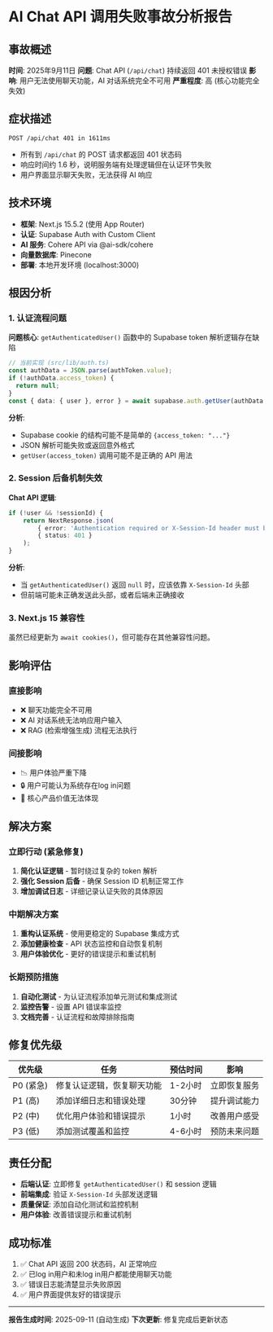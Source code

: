 # AI Chat API 调用失败事故分析报告

## 事故概述

**时间**: 2025年9月11日
**问题**: Chat API (`/api/chat`) 持续返回 401 未授权错误
**影响**: 用户无法使用聊天功能，AI 对话系统完全不可用
**严重程度**: 高 (核心功能完全失效)

## 症状描述

```
POST /api/chat 401 in 1611ms
```

- 所有到 `/api/chat` 的 POST 请求都返回 401 状态码
- 响应时间约 1.6 秒，说明服务端有处理逻辑但在认证环节失败
- 用户界面显示聊天失败，无法获得 AI 响应

## 技术环境

- **框架**: Next.js 15.5.2 (使用 App Router)
- **认证**: Supabase Auth with Custom Client
- **AI 服务**: Cohere API via @ai-sdk/cohere
- **向量数据库**: Pinecone
- **部署**: 本地开发环境 (localhost:3000)

## 根因分析

### 1. 认证流程问题

**问题核心**: `getAuthenticatedUser()` 函数中的 Supabase token 解析逻辑存在缺陷

```typescript
// 当前实现 (src/lib/auth.ts)
const authData = JSON.parse(authToken.value);
if (!authData.access_token) {
  return null;
}
const { data: { user }, error } = await supabase.auth.getUser(authData.access_token);
```

**分析**: 
- Supabase cookie 的结构可能不是简单的 `{access_token: "..."}`
- JSON 解析可能失败或返回意外格式
- `getUser(access_token)` 调用可能不是正确的 API 用法

### 2. Session 后备机制失效

**Chat API 逻辑**:
```typescript
if (!user && !sessionId) {
    return NextResponse.json(
        { error: 'Authentication required or X-Session-Id header must be provided' }, 
        { status: 401 }
    );
}
```

**分析**:
- 当 `getAuthenticatedUser()` 返回 `null` 时，应该依靠 `X-Session-Id` 头部
- 但前端可能未正确发送此头部，或者后端未正确接收

### 3. Next.js 15 兼容性

虽然已经更新为 `await cookies()`，但可能存在其他兼容性问题。

## 影响评估

### 直接影响
- ❌ 聊天功能完全不可用
- ❌ AI 对话系统无法响应用户输入
- ❌ RAG (检索增强生成) 流程无法执行

### 间接影响
- 📉 用户体验严重下降
- 🔒 用户可能认为系统存在log in问题
- 🚫 核心产品价值无法体现

## 解决方案

### 立即行动 (紧急修复)

1. **简化认证逻辑** - 暂时绕过复杂的 token 解析
2. **强化 Session 后备** - 确保 Session ID 机制正常工作
3. **增加调试日志** - 详细记录认证失败的具体原因

### 中期解决方案

1. **重构认证系统** - 使用更稳定的 Supabase 集成方式
2. **添加健康检查** - API 状态监控和自动恢复机制
3. **用户体验优化** - 更好的错误提示和重试机制

### 长期预防措施

1. **自动化测试** - 为认证流程添加单元测试和集成测试
2. **监控告警** - 设置 API 错误率监控
3. **文档完善** - 认证流程和故障排除指南

## 修复优先级

| 优先级 | 任务 | 预估时间 | 影响 |
|--------|------|----------|------|
| P0 (紧急) | 修复认证逻辑，恢复聊天功能 | 1-2小时 | 立即恢复服务 |
| P1 (高) | 添加详细日志和错误处理 | 30分钟 | 提升调试能力 |
| P2 (中) | 优化用户体验和错误提示 | 1小时 | 改善用户感受 |
| P3 (低) | 添加测试覆盖和监控 | 4-6小时 | 预防未来问题 |

## 责任分配

- **后端认证**: 立即修复 `getAuthenticatedUser()` 和 session 逻辑
- **前端集成**: 验证 `X-Session-Id` 头部发送逻辑  
- **质量保证**: 添加自动化测试和监控机制
- **用户体验**: 改善错误提示和重试机制

## 成功标准

1. ✅ Chat API 返回 200 状态码，AI 正常响应
2. ✅ 已log in用户和未log in用户都能使用聊天功能
3. ✅ 错误日志能清楚显示失败原因
4. ✅ 用户界面提供友好的错误提示

---

**报告生成时间**: 2025-09-11 (自动生成)
**下次更新**: 修复完成后更新状态
